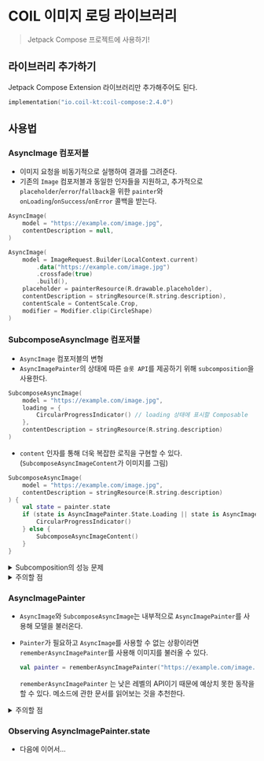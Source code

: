 # COIL 이미지 로딩 라이브러리
> Jetpack Compose 프로젝트에 사용하기!

## 라이브러리 추가하기 
Jetpack Compose Extension 라이브러리만 추가해주어도 된다. 
```kotlin
implementation("io.coil-kt:coil-compose:2.4.0")
```
## 사용법
### AsyncImage 컴포저블
- 이미지 요청을 비동기적으로 실행하여 결과를 그려준다.
- 기존의 ``Image`` 컴포저블과 동일한 인자들을 지원하고, 
추가적으로 ``placeholder``/``error``/``fallback``을 위한 ``painter``와 ``onLoading``/``onSuccess``/``onError`` 콜백을 받는다.

```kotlin
AsyncImage(
    model = "https://example.com/image.jpg",
    contentDescription = null,
)
```

```kotlin
AsyncImage(
    model = ImageRequest.Builder(LocalContext.current)
        .data("https://example.com/image.jpg")
        .crossfade(true)
        .build(),
    placeholder = painterResource(R.drawable.placeholder),
    contentDescription = stringResource(R.string.description),
    contentScale = ContentScale.Crop,
    modifier = Modifier.clip(CircleShape)
)
```

### SubcomposeAsyncImage 컴포저블

- ``AsyncImage`` 컴포저블의 변형
- ``AsyncImagePainter``의 상태에 따른 ``슬롯 API``를 제공하기 위해 ``subcomposition``을 사용한다. 

```kotlin
SubcomposeAsyncImage(
    model = "https://example.com/image.jpg",
    loading = {
        CircularProgressIndicator() // loading 상태에 표시할 Composable
    },
    contentDescription = stringResource(R.string.description)
)
```
- ``content`` 인자를 통해 더욱 복잡한 로직을 구현할 수  있다. (``SubcomposeAsyncImageContent``가 이미지를 그림)
```kotlin
SubcomposeAsyncImage(
    model = "https://example.com/image.jpg",
    contentDescription = stringResource(R.string.description)
) {
    val state = painter.state
    if (state is AsyncImagePainter.State.Loading || state is AsyncImagePainter.State.Error) {
        CircularProgressIndicator()
    } else {
        SubcomposeAsyncImageContent()
    }
}
```
<details>
    <summary>Subcomposition의 성능 문제</summary> 
    Subcomposition is less performant than regular composition so this composable may not be suitable for parts of your UI where high performance is critical (e.g. lists).
</details>
<details>
    <summary>주의할 점</summary> 
    If you set a custom size for the ImageRequest using ImageRequest.Builder.size (e.g. size(Size.ORIGINAL)), SubcomposeAsyncImage will not use subcomposition since it doesn't need to resolve the composable's constraints.
</details>

### AsyncImagePainter

- ``AsyncImage``와 ``SubcomposeAsyncImage``는 내부적으로 ``AsyncImagePainter``를 사용해 모델을 불러온다. 
- ``Painter``가 필요하고 ``AsyncImage``를 사용할 수 없는 상황이라면 ``rememberAsyncImagePainter``를 사용해 이미지를 불러올 수 있다.
    ```kotlin
    val painter = rememberAsyncImagePainter("https://example.com/image.jpg")
    ```

    ``rememberAsyncImagePainter`` 는 낮은 레벨의 API이기 때문에 예상치 못한 동작을 할 수 있다. 메소드에 관한 문서를 읽어보는 것을 추천한다.

<details>
    <summary>주의할 점</summary>
If you set a custom ContentScale on the Image that's rendering the AsyncImagePainter, you should also set it in rememberAsyncImagePainter. It's necessary to determine the correct dimensions to load the image at.
</details>

### Observing AsyncImagePainter.state
- 다음에 이어서...